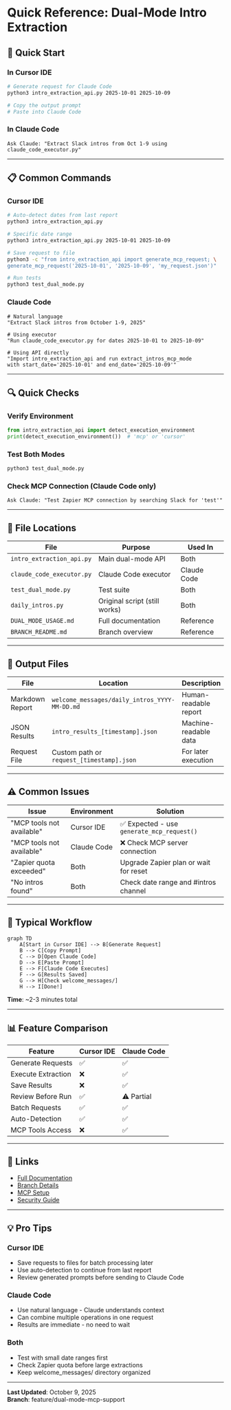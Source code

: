 # Quick Reference: Dual-Mode Intro Extraction

## 🚀 Quick Start

### In Cursor IDE
```bash
# Generate request for Claude Code
python3 intro_extraction_api.py 2025-10-01 2025-10-09

# Copy the output prompt
# Paste into Claude Code
```

### In Claude Code
```
Ask Claude: "Extract Slack intros from Oct 1-9 using claude_code_executor.py"
```

---

## 📋 Common Commands

### Cursor IDE

```bash
# Auto-detect dates from last report
python3 intro_extraction_api.py

# Specific date range
python3 intro_extraction_api.py 2025-10-01 2025-10-09

# Save request to file
python3 -c "from intro_extraction_api import generate_mcp_request; \
generate_mcp_request('2025-10-01', '2025-10-09', 'my_request.json')"

# Run tests
python3 test_dual_mode.py
```

### Claude Code

```
# Natural language
"Extract Slack intros from October 1-9, 2025"

# Using executor
"Run claude_code_executor.py for dates 2025-10-01 to 2025-10-09"

# Using API directly
"Import intro_extraction_api and run extract_intros_mcp_mode 
with start_date='2025-10-01' and end_date='2025-10-09'"
```

---

## 🔍 Quick Checks

### Verify Environment
```python
from intro_extraction_api import detect_execution_environment
print(detect_execution_environment())  # 'mcp' or 'cursor'
```

### Test Both Modes
```bash
python3 test_dual_mode.py
```

### Check MCP Connection (Claude Code only)
```
Ask Claude: "Test Zapier MCP connection by searching Slack for 'test'"
```

---

## 📁 File Locations

| File | Purpose | Used In |
|------|---------|---------|
| `intro_extraction_api.py` | Main dual-mode API | Both |
| `claude_code_executor.py` | Claude Code executor | Claude Code |
| `test_dual_mode.py` | Test suite | Both |
| `daily_intros.py` | Original script (still works) | Both |
| `DUAL_MODE_USAGE.md` | Full documentation | Reference |
| `BRANCH_README.md` | Branch overview | Reference |

---

## 🎯 Output Files

| File | Location | Description |
|------|----------|-------------|
| Markdown Report | `welcome_messages/daily_intros_YYYY-MM-DD.md` | Human-readable report |
| JSON Results | `intro_results_[timestamp].json` | Machine-readable data |
| Request File | Custom path or `request_[timestamp].json` | For later execution |

---

## ⚠️ Common Issues

| Issue | Environment | Solution |
|-------|-------------|----------|
| "MCP tools not available" | Cursor IDE | ✅ Expected - use `generate_mcp_request()` |
| "MCP tools not available" | Claude Code | ❌ Check MCP server connection |
| "Zapier quota exceeded" | Both | Upgrade Zapier plan or wait for reset |
| "No intros found" | Both | Check date range and #intros channel |

---

## 🔄 Typical Workflow

```mermaid
graph TD
    A[Start in Cursor IDE] --> B[Generate Request]
    B --> C[Copy Prompt]
    C --> D[Open Claude Code]
    D --> E[Paste Prompt]
    E --> F[Claude Code Executes]
    F --> G[Results Saved]
    G --> H[Check welcome_messages/]
    H --> I[Done!]
```

**Time**: ~2-3 minutes total

---

## 📊 Feature Comparison

| Feature | Cursor IDE | Claude Code |
|---------|------------|-------------|
| Generate Requests | ✅ | ✅ |
| Execute Extraction | ❌ | ✅ |
| Save Results | ❌ | ✅ |
| Review Before Run | ✅ | ⚠️ Partial |
| Batch Requests | ✅ | ✅ |
| Auto-Detection | ✅ | ✅ |
| MCP Tools Access | ❌ | ✅ |

---

## 🔗 Links

- [Full Documentation](DUAL_MODE_USAGE.md)
- [Branch Details](BRANCH_README.md)
- [MCP Setup](README_MCP_SETUP.md)
- [Security Guide](SECURITY.md)

---

## 💡 Pro Tips

### Cursor IDE
- Save requests to files for batch processing later
- Use auto-detection to continue from last report
- Review generated prompts before sending to Claude Code

### Claude Code
- Use natural language - Claude understands context
- Can combine multiple operations in one request
- Results are immediate - no need to wait

### Both
- Test with small date ranges first
- Check Zapier quota before large extractions
- Keep welcome_messages/ directory organized

---

**Last Updated**: October 9, 2025  
**Branch**: feature/dual-mode-mcp-support

